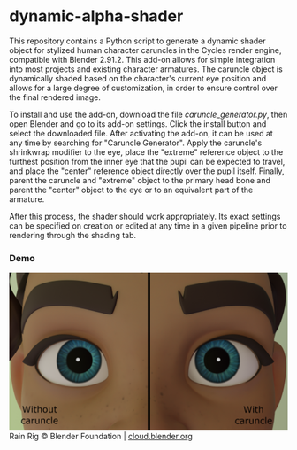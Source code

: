# dynamic-alpha-shader
This repository contains a Python script to generate a dynamic shader object for stylized human character caruncles in the Cycles render engine, compatible with Blender 2.91.2. This add-on allows for simple integration into most projects and existing character armatures. The caruncle object is dynamically shaded based on the character's current eye position and allows for a large degree of customization, in order to ensure control over the final rendered image.

To install and use the add-on, download the file *caruncle_generator.py*, then open Blender and go to its add-on settings. Click the install button and select the downloaded file. After activating the add-on, it can be used at any time by searching for "Caruncle Generator". Apply the caruncle's shrinkwrap modifier to the eye, place the "extreme" reference object to the furthest position from the inner eye that the pupil can be expected to travel, and place the "center" reference object directly over the pupil itself. Finally, parent the caruncle and "extreme" object to the primary head bone and parent the "center" object to the eye or to an equivalent part of the armature.

After this process, the shader should work appropriately. Its exact settings can be specified on creation or edited at any time in a given pipeline prior to rendering through the shading tab.

<h3>Demo</h3>
<img src="images/caruncle_demo.png" >
Rain Rig © Blender Foundation | <a href="http://cloud.blender.org">cloud.blender.org</a>
